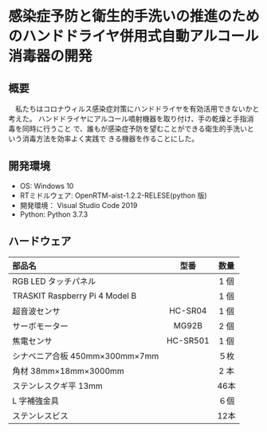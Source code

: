 # 感染症予防と衛生的手洗いの推進のためのハンドドライヤ併用式自動アルコール消毒器の開発

## 概要
　私たちはコロナウィルス感染症対策にハンドドライヤを有効活用できないかと考えた。
ハンドドライヤにアルコール噴射機器を取り付け、手の乾燥と手指消毒を同時に行うこと
で、誰もが感染症予防を望むことができる衛生的手洗いという消毒方法を効率よく実践で
きる機器を作ることにした。

## 開発環境
 - OS: Windows 10
 - RTミドルウェア: OpenRTM-aist-1.2.2-RELESE(python 版)
 - 開発環境： Visual Studio Code 2019
 - Python: Python 3.7.3

## ハードウェア
| 部品名　　　　　　　           　| 型番      | 数量 |
|:-------------------------------|:--------:|:----:|
| RGB LED タッチパネル            |          | 1 個 |
| TRASKIT Raspberry Pi 4 Model B |          | 1 個 |
| 超音波センサ                    | HC-SR04  | 1 個 |
| サーボモーター                  | MG92B    | 2 個 |
| 焦電センサ　　　　　　　　　　　  | HC-SR501 | 1 個 |
| シナベニア合板 450mm×300mm×7mm  |          | ５枚 |
| 角材 38mm×18mm×3000mm          |          | 2 本 |
| ステンレスクギ平 13mm           |          | 46本 |
| L 字補強金具                    |           | ６個 |
| ステンレスビス                  |           | 12本 |
